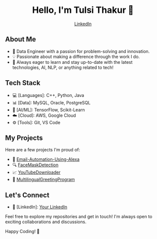 <h1 align="center" style="color: black;">Hello, I'm Tulsi Thakur 👋</h1>

<p align="center">
  <a href="https://www.linkedin.com/in/tulsi-thakur/">LinkedIn</a>
</p>

## About Me

- 🚀 Data Engineer with a passion for problem-solving and innovation.
- 💡 Passionate about making a difference through the work I do.
- 🌱 Always eager to learn and stay up-to-date with the latest technologies, AI, NLP, or anything related to tech!

## Tech Stack

- 💻 [Languages]: C++, Python, Java
- 📊 [Data]: MySQL, Oracle, PostgreSQL
- 🤖 [AI/ML]: TensorFlow, Scikit-Learn
- ☁️ [Cloud]: AWS, Google Cloud
- ⚙️ [Tools]: Git, VS Code

## My Projects

Here are a few projects I'm proud of:

- 🚀 [Email-Automation-Using-Alexa](https://github.com/ThakurTulsi/Email-Automation-Using-Alexa)
- 🔍 [FaceMaskDetection](https://github.com/ThakurTulsi/FaceMaskDetection)
- 📈 [YouTubeDownloader](https://github.com/ThakurTulsi/YouTubeDownloader)
- 💬 [MultilingualGreetingProgram](https://github.com/ThakurTulsi/MultilingualGreetingProgram)

## Let's Connect
- 💼 [LinkedIn]: [Your LinkedIn](https://www.linkedin.com/in/tulsi-thakur/)

Feel free to explore my repositories and get in touch! I'm always open to exciting collaborations and discussions.

Happy Coding! 🚀
